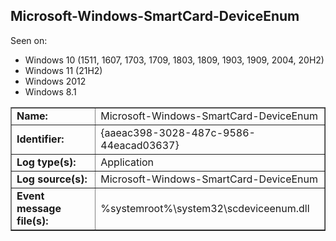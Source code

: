## Microsoft-Windows-SmartCard-DeviceEnum

Seen on:
* Windows 10 (1511, 1607, 1703, 1709, 1803, 1809, 1903, 1909, 2004, 20H2)
* Windows 11 (21H2)
* Windows 2012
* Windows 8.1

<table border="1" class="docutils">
  <tbody>
    <tr>
      <td><b>Name:</b></td>
      <td>Microsoft-Windows-SmartCard-DeviceEnum</td>
    </tr>
    <tr>
      <td><b>Identifier:</b></td>
      <td>{aaeac398-3028-487c-9586-44eacad03637}</td>
    </tr>
    <tr>
      <td><b>Log type(s):</b></td>
      <td>Application</td>
    </tr>
    <tr>
      <td><b>Log source(s):</b></td>
      <td>Microsoft-Windows-SmartCard-DeviceEnum</td>
    </tr>
    <tr>
      <td><b>Event message file(s):</b></td>
      <td>%systemroot%\system32\scdeviceenum.dll</td>
    </tr>
  </tbody>
</table>

&nbsp;


